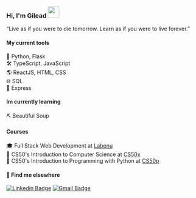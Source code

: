 
### Hi, I'm Gilead <img src="https://media.giphy.com/media/hvRJCLFzcasrR4ia7z/giphy.gif" width="30" >

“Live as if you were to die tomorrow. Learn as if you were to live forever.” 


#### My current tools 

:snake: Python, Flask  
🛠️ TypeScript, JavaScript  
🌎 ReactJS, HTML, CSS  
🌐 SQL  
🔗 Express


#### Im currently learning
:pick: Beautiful Soup


#### Courses
🎓 Full Stack Web Development at [Labenu](https://www.labenu.com.br/)  
🔬 CS50's Introduction to Computer Science at [CS50x](https://cs50.harvard.edu/x/2022/)  
🐍 CS50's Introduction to Programming with Python at [CS50p](https://cs50.harvard.edu/python/2022)



#### 💬 Find me elsewhere

[![Linkedin Badge](https://img.shields.io/badge/-Linkedin-blue?style=flat-square&logo=Linkedin&logoColor=white&link=https://www.linkedin.com/in/gilead-raab/)](https://www.linkedin.com/in/gilead-raab/) 
[![Gmail Badge](https://img.shields.io/badge/-Email-c14438?style=flat-square&logo=Gmail&logoColor=white&link=mailto:gileadraab@gmail.com)](mailto:gileadraab@gmail.com)

